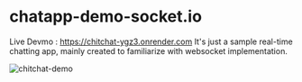 # chatapp-demo-socket.io

Live Devmo : https://chitchat-ygz3.onrender.com
It's just a sample real-time chatting app, mainly created to familiarize with websocket implementation.

![chitchat-demo](https://github.com/PRANAVPADMANABHANK/chatapp-demo-socket.io/assets/120234904/26ec0070-34a4-4d39-a548-95328aa425eb)

